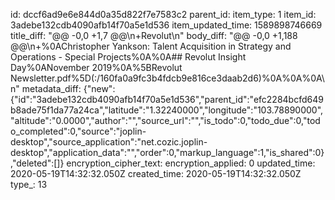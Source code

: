 id: dccf6ad9e6e844d0a35d822f7e7583c2
parent_id: 
item_type: 1
item_id: 3adebe132cdb4090afb14f70a5e1d536
item_updated_time: 1589898746669
title_diff: "@@ -0,0 +1,7 @@\n+Revolut\n"
body_diff: "@@ -0,0 +1,188 @@\n+%0AChristopher Yankson: Talent Acquisition in Strategy and Operations - Special Projects%0A%0A## Revolut Insight Day%0ANovember 2019%0A%5BRevolut Newsletter.pdf%5D(:/160fa0a9fc3b4fdcb9e816ce3daab2d6)%0A%0A%0A\n"
metadata_diff: {"new":{"id":"3adebe132cdb4090afb14f70a5e1d536","parent_id":"efc2284bcfd649b8ade75f1da77a24ca","latitude":"1.32240000","longitude":"103.78890000","altitude":"0.0000","author":"","source_url":"","is_todo":0,"todo_due":0,"todo_completed":0,"source":"joplin-desktop","source_application":"net.cozic.joplin-desktop","application_data":"","order":0,"markup_language":1,"is_shared":0},"deleted":[]}
encryption_cipher_text: 
encryption_applied: 0
updated_time: 2020-05-19T14:32:32.050Z
created_time: 2020-05-19T14:32:32.050Z
type_: 13